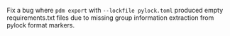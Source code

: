 Fix a bug where `pdm export` with `--lockfile pylock.toml` produced empty requirements.txt files due to missing group information extraction from pylock format markers.